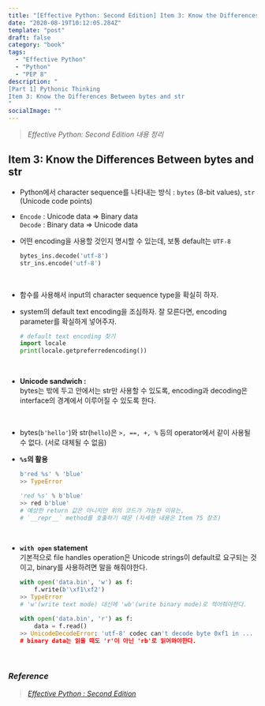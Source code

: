 ```yaml
---
title: "[Effective Python: Second Edition] Item 3: Know the Differences Between bytes and str"
date: "2020-08-19T10:12:05.284Z"
template: "post"
draft: false
category: "book"
tags:
  - "Effective Python"
  - "Python"
  - "PEP 8"
description: "
[Part 1] Pythonic Thinking
Item 3: Know the Differences Between bytes and str
"
socialImage: ""
---
```



> _Effective Python: Second Edition 내용 정리_

## Item 3: Know the Differences Between bytes and str

- Python에서 character sequence를 나타내는 방식 : `bytes` (8-bit values), `str` (Unicode code points)
- `Encode` : Unicode data ⇒ Binary data  
`Decode` : Binary data ⇒ Unicode data
- 어떤 encoding을 사용할 것인지 명시할 수 있는데, 보통 default는 `UTF-8`

    ```python
    bytes_ins.decode('utf-8')
    str_ins.encode('utf-8')
    ```

<br>

- 함수를 사용해서 input의 character sequence type을 확실히 하자.
- system의 default text encoding을 조심하자. 잘 모른다면, encoding parameter를 확실하게 넣어주자.

    ```python
    # default text encoding 찾기
    import locale
    print(locale.getpreferredencoding())
    ```

<br>

* **Unicode sandwich :**  
  bytes는 밖에 두고 안에서는 str만 사용할 수 있도록, encoding과 decoding은 interface의 경계에서 이루어질 수 있도록 한다.

<br>

- bytes(`b'hello'`)와 str(`hello`)은 `>, ==, +, %` 등의 operator에서 같이 사용될 수 없다. (서로 대체될 수 없음)
- **`%s`의 활용**

    ```python
    b'red %s' % 'blue'
    >> TypeError

    'red %s' % b'blue'
    >> red b'blue'
    # 예상한 return 값은 아니지만 위의 코드가 가능한 이유는,
    # `__repr__` method를 호출하기 때문 (자세한 내용은 Item 75 참조)
    ```

<br>

- **`with open` statement**  
    기본적으로 file handles operation은 Unicode strings이 default로 요구되는 것이고, binary를 사용하려면 말을 해줘야한다.

    ```python
    with open('data.bin', 'w') as f:
    	f.write(b'\xf1\xf2')
    >> TypeError
    # 'w'(write text mode) 대신에 'wb'(write binary mode)로 적어줘야한다.

    with open('data.bin', 'r') as f:
    	data = f.read()
    >> UnicodeDecodeError: 'utf-8' codec can't decode byte 0xf1 in ...
    # binary data는 읽을 때도 'r'이 아닌 'rb'로 읽어와야한다.
    ```

<br>

### _Reference_
> [_Effective Python : Second Edition_](https://effectivepython.com/)  